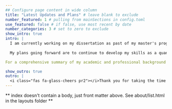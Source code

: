 ```yaml
---
## Configure page content in wide column
title: "Latest Updates and Plans" # leave blank to exclude
number_featured: 1 # pulling from mainSections in config.toml
use_featured: false # if false, use most recent by date
number_categories: 3 # set to zero to exclude
show_intro: true
intro: |
  I am currently working on my dissertation as past of my master's programme.  I am investigating the use of machine learning techniques - such as k-means clustering and self-organising maps - in predicting the survival capacity of mutual funds.
  
  My plans going forward are to continue to develop my skills as a quantitative analysts.  I aim to continue my research into the applications of machine learning techniques in investment management by pursuing PhD study in North America.

For a comprehensive summary of my academic and professional background you can find my [resume](https://www.johnrobininston.com/resume/) here.

show_outro: true
outro: |
  <i class="fas fa-glass-cheers pr2"></i>Thank you for taking the time to read about me!
---
```


** index doesn't contain a body, just front matter above.
See about/list.html in the layouts folder **